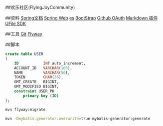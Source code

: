 ##欢乐社区(FlyingJoyCommunity)

##资料
[Spring文档](https://spring.io/guides)
[Spring Web](https://spring.io/guides/gs/serving-web-content/)
[es](https://elasticsearch.cn/explore)
[BootStrap](https://v3.bootcss.com/getting-started/)
[Github OAuth](https://developer.github.com/apps/building-github-apps/creating-a-github-app/)
[Markdown 插件](https://pandao.github.io/editor.md/)
[UFile SDK](https://github.com/ucloud/ufile-sdk-java)

##工具
[Git](https://git-scm.com/downloads)
[Flyway](https://flywaydb.org/getstarted/firststeps/maven)

##脚本
```sql
create table USER
(
    ID           INT auto_increment,
    ACCOUNT_ID   VARCHAR(100),
    NAME         VARCHAR(50),
    TOKEN        CHAR(36),
    GMT_CREATE   BIGINT,
    GMT_MODIFIED BIGINT,
    constraint USER_PK
        primary key (ID)
);
```

```bash
mvn flyway:migrate

mvn -Dmybatis.generator.overwrite=true mybatis-generator:generate
```